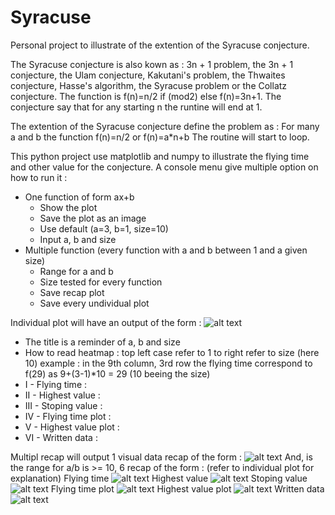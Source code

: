 # Syracuse
Personal project to illustrate of the extention of the Syracuse conjecture.

The Syracuse conjecture is also kown as : 3n + 1 problem, the 3n + 1 conjecture, the Ulam conjecture, Kakutani's problem, the Thwaites conjecture, Hasse's algorithm, the Syracuse problem or the Collatz conjecture.
The function is f(n)=n/2 if (mod2) else f(n)=3n+1. The conjecture say that for any starting n the runtine will end at 1.

The extention of the Syracuse conjecture define the problem as :
For many a and b the function f(n)=n/2 or f(n)=a*n+b
The routine will start to loop.


This python project use matplotlib and numpy to illustrate the flying time and other value for the conjecture.
A console menu give multiple option on how to run it :
  - One function of form ax+b
      - Show the plot
      - Save the plot as an image
      - Use default (a=3, b=1, size=10)
      - Input a, b and size
  - Multiple function (every function with a and b between 1 and a given size)
      - Range for a and b
      - Size tested for every function
      - Save recap plot
      - Save every undividual plot

Individual plot will have an output of the form :
![alt text](https://github.com/EliseGabilly/Syracuse/blob/master/main_img/explanation.jpg)
  - The title is a reminder of a, b and size
  - How to read heatmap : top left case refer to 1 to right refer to size (here 10)
    example : in the 9th column, 3rd row the flying time correspond to f(29) as 9+(3-1)*10 = 29 (10 beeing the size)
  -  I   - Flying time :
  - II  - Highest value :
  - III - Stoping value :
  - IV  - Flying time plot :
  - V   - Highest value plot :
  - VI  - Written data :

Multipl recap will output 1 visual data recap of the form :
![alt text](https://github.com/EliseGabilly/Syracuse/blob/master/main_img/visualDataRecap_10_10.jpg)
And, is the range for a/b is >= 10, 6 recap of the form : (refer to individual plot for explanation)
Flying time ![alt text](https://github.com/EliseGabilly/Syracuse/blob/master/main_img/recapFlying_10_10.jpg)
Highest value ![alt text](https://github.com/EliseGabilly/Syracuse/blob/master/main_img/recapHighest_10_10.jpg)
Stoping value ![alt text](https://github.com/EliseGabilly/Syracuse/blob/master/main_img/recapStoping_10_10.jpg)
Flying time plot ![alt text](https://github.com/EliseGabilly/Syracuse/blob/master/main_img/recapFlyingPlot_10_10.jpg)
Highest value plot ![alt text](https://github.com/EliseGabilly/Syracuse/blob/master/main_img/recapHighestPlot_10_10.jpg)
Written data ![alt text](https://github.com/EliseGabilly/Syracuse/blob/master/main_img/recapData_10_10.jpg)

